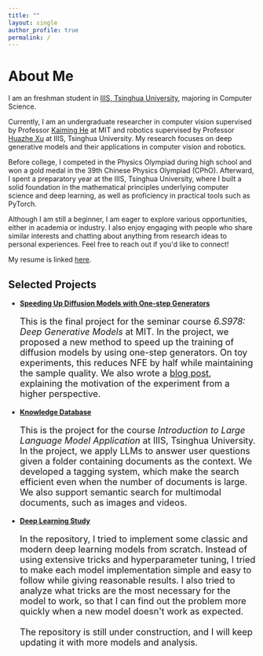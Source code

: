 ```yaml
---
title: ""
layout: single
author_profile: true
permalink: /
---
```


# About Me

I am an freshman student in [IIIS, Tsinghua University](https://iiis.tsinghua.edu.cn/), majoring in Computer Science.

Currently, I am an undergraduate researcher in computer vision supervised by Professor [Kaiming He](https://people.csail.mit.edu/kaiming/) at MIT and robotics supervised by Professor [Huazhe Xu](https://hxu.rocks/) at IIIS, Tsinghua University. My research focuses on deep generative models and their applications in computer vision and robotics. 

Before college, I competed in the Physics Olympiad during high school and won a gold medal in the 39th Chinese Physics Olympiad (CPhO). Afterward, I spent a preparatory year at the IIIS, Tsinghua University, where I built a solid foundation in the mathematical principles underlying computer science and deep learning, as well as proficiency in practical tools such as PyTorch.

Although I am still a beginner, I am eager to explore various opportunities, either in academia or industry. I also enjoy engaging with people who share similar interests and chatting about anything from research ideas to personal experiences. Feel free to reach out if you'd like to connect!

My resume is linked [here](/assets/pdf/cv.pdf).


## Selected Projects

- [**Speeding Up Diffusion Models with One-step Generators**](https://github.com/Hope7Happiness/6s978_project)

    <p style="font-size: 18px;">This is the final project for the seminar course <i>6.S978: Deep Generative Models</i> at MIT. In the project, we proposed a new method to speed up the training of diffusion models by using one-step generators. On toy experiments, this reduces NFE by half while maintaining the sample quality. We also wrote a <a href="/three_diff/">blog post</a>, explaining the motivation of the experiment from a higher perspective.</p>

- [**Knowledge Database**](https://github.com/Hidden-Hyperparameter/llm_project)

    <p style="font-size: 18px;">This is the project for the course <i>Introduction to Large Language Model Application</i> at IIIS, Tsinghua University. In the project, we apply LLMs to answer user questions given a folder containing documents as the context. We developed a tagging system, which make the search efficient even when the number of documents is large. We also support semantic search for multimodal documents, such as images and videos.</p>

- [**Deep Learning Study**](https://github.com/Hidden-Hyperparameter/DeepLearning)

    <p style="font-size: 18px;">In the repository, I tried to implement some classic and modern deep learning models from scratch. Instead of using extensive tricks and hyperparameter tuning, I tried to make each model implementation simple and easy to follow while giving reasonable results. I also tried to analyze what tricks are the most necessary for the model to work, so that I can find out the problem more quickly when a new model doesn't work as expected.
    <br><br>
    The repository is still under construction, and I will keep updating it with more models and analysis.</p>

